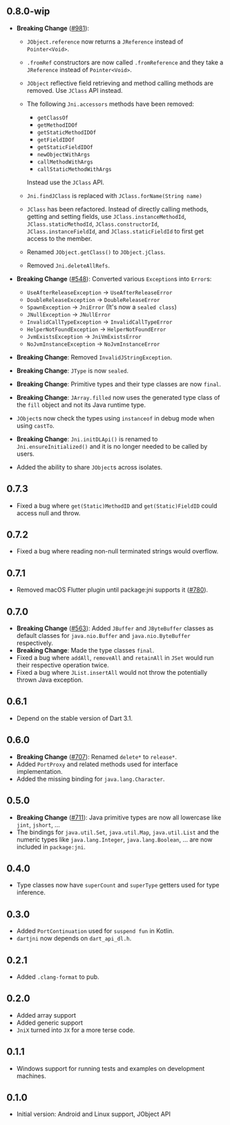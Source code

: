 ## 0.8.0-wip

- **Breaking Change** ([#981](https://github.com/dart-lang/native/issues/981)):

  - `JObject.reference` now returns a `JReference` instead of `Pointer<Void>`.
  - `.fromRef` constructors are now called `.fromReference` and they take a
    `JReference` instead of `Pointer<Void>`.
  - `JObject` reflective field retrieving and method calling methods are
    removed. Use `JClass` API instead.
  - The following `Jni.accessors` methods have been removed:

    - `getClassOf`
    - `getMethodIDOf`
    - `getStaticMethodIDOf`
    - `getFieldIDOf`
    - `getStaticFieldIDOf`
    - `newObjectWithArgs`
    - `callMethodWithArgs`
    - `callStaticMethodWithArgs`

    Instead use the `JClass` API.

  - `Jni.findJClass` is replaced with `JClass.forName(String name)`
  - `JClass` has been refactored. Instead of directly calling methods, getting
    and setting fields, use `JClass.instanceMethodId`, `JClass.staticMethodId`,
    `JClass.constructorId`, `JClass.instanceFieldId`, and `JClass.staticFieldId`
    to first get access to the member.
  - Renamed `JObject.getClass()` to `JObject.jClass`.
  - Removed `Jni.deleteAllRefs`.

- **Breaking Change** ([#548](https://github.com/dart-lang/native/issues/548)):
  Converted various `Exception`s into `Error`s:
  - `UseAfterReleaseException` -> `UseAfterReleaseError`
  - `DoubleReleaseException` -> `DoubleReleaseError`
  - `SpawnException` -> `JniError` (It's now a `sealed class`)
  - `JNullException` -> `JNullError`
  - `InvalidCallTypeException` -> `InvalidCallTypeError`
  - `HelperNotFoundException` -> `HelperNotFoundError`
  - `JvmExistsException` -> `JniVmExistsError`
  - `NoJvmInstanceException` -> `NoJvmInstanceError`
- **Breaking Change**: Removed `InvalidJStringException`.
- **Breaking Change**: `JType` is now `sealed`.
- **Breaking Change**: Primitive types and their type classes are now `final`.
- **Breaking Change**: `JArray.filled` now uses the generated type class of the
  `fill` object and not its Java runtime type.
- `JObject`s now check the types using `instanceof` in debug mode when using
  `castTo`.
- **Breaking Change**: `Jni.initDLApi()` is renamed to `Jni.ensureInitialized()`
  and it is no longer needed to be called by users.
- Added the ability to share `JObject`s across isolates.

## 0.7.3

- Fixed a bug where `get(Static)MethodID` and `get(Static)FieldID` could access
  null and throw.

## 0.7.2

- Fixed a bug where reading non-null terminated strings would overflow.

## 0.7.1

- Removed macOS Flutter plugin until package:jni supports it
  ([#780](https://github.com/dart-lang/native/issues/780)).

## 0.7.0

- **Breaking Change** ([#563](https://github.com/dart-lang/native/issues/563)):
  Added `JBuffer` and `JByteBuffer` classes as default classes for
  `java.nio.Buffer` and `java.nio.ByteBuffer` respectively.
- **Breaking Change**: Made the type classes `final`.
- Fixed a bug where `addAll`, `removeAll` and `retainAll` in `JSet` would run
  their respective operation twice.
- Fixed a bug where `JList.insertAll` would not throw the potentially thrown
  Java exception.

## 0.6.1

- Depend on the stable version of Dart 3.1.

## 0.6.0

- **Breaking Change** ([#707](https://github.com/dart-lang/native/issues/707)):
  Renamed `delete*` to `release*`.
- Added `PortProxy` and related methods used for interface implementation.
- Added the missing binding for `java.lang.Character`.

## 0.5.0

- **Breaking Change** ([#711](https://github.com/dart-lang/native/issues/711)):
  Java primitive types are now all lowercase like `jint`, `jshort`, ...
- The bindings for `java.util.Set`, `java.util.Map`, `java.util.List` and the
  numeric types like `java.lang.Integer`, `java.lang.Boolean`, ... are now
  included in `package:jni`.

## 0.4.0

- Type classes now have `superCount` and `superType` getters used for type
  inference.

## 0.3.0

- Added `PortContinuation` used for `suspend fun` in Kotlin.
- `dartjni` now depends on `dart_api_dl.h`.

## 0.2.1

- Added `.clang-format` to pub.

## 0.2.0

- Added array support
- Added generic support
- `JniX` turned into `JX` for a more terse code.

## 0.1.1

- Windows support for running tests and examples on development machines.

## 0.1.0

- Initial version: Android and Linux support, JObject API
